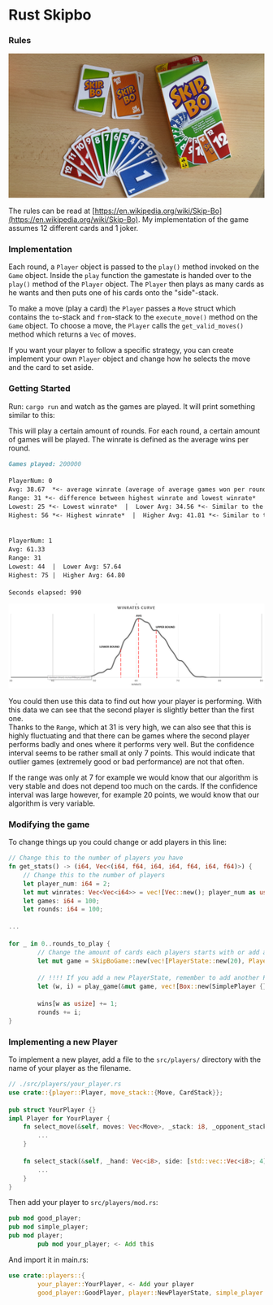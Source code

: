 # Rust Skipbo

### Rules

![Skipbo](./.github/skipbo.jpg)

The rules can be read at [https://en.wikipedia.org/wiki/Skip-Bo](https://en.wikipedia.org/wiki/Skip-Bo).
My implementation of the game assumes 12 different cards and 1 joker.

### Implementation

Each round, a `Player` object is passed to the `play()` method invoked on the `Game` object. Inside the `play` function the gamestate is handed over to the `play()` method of the `Player` object. The `Player` then plays as many cards as he wants and then puts one of his cards onto the "side"-stack.

To make a move (play a card) the `Player` passes a `Move` struct which contains the `to`-stack  and `from`-stack to the `execute_move()` method on the `Game` object. To choose a move, the `Player` calls the `get_valid_moves()` method which returns a `Vec` of moves.

If you want your player to follow a specific strategy, you can create implement your own `Player` object and change how he selects the move and the card to set aside.

### Getting Started

Run: `cargo run` and watch as the games are played. It will print something similar to this:

This will play a certain amount of rounds. For each round, a certain amount of games will be played. The winrate is defined as the average wins per round.

```markdown
Games played: 200000

PlayerNum: 0
Avg: 38.67  *<- average winrate (average of average games won per round)*
Range: 31 *<- difference between highest winrate and lowest winrate*
Lowest: 25 *<- Lowest winrate*  |  Lower Avg: 34.56 *<- Similar to the lower bound of the confidence interval*
Highest: 56 *<- Highest winrate*  |  Higher Avg: 41.81 *<- Similar to the upper bound of the confidence interval*


PlayerNum: 1 
Avg: 61.33 
Range: 31 
Lowest: 44  |  Lower Avg: 57.64 
Highest: 75 |  Higher Avg: 64.80

Seconds elapsed: 990
```

![graph](./.github/graph.png)

You could then use this data to find out how your player is performing. With this data we can see that the second player is slightly better than the first one.  
Thanks to the `Range`, which at 31 is very high, we can also see that this is highly fluctuating and that there can be games where the second player performs badly and ones where it performs very well. But the confidence interval seems to be rather small at only 7 points. This would indicate that outlier games (extremely good or bad performance) are not that often.

If the range was only at 7 for example we would know that our algorithm is very stable and does not depend too much on the cards. If the confidence interval was large however, for example 20 points, we would know that our algorithm is very variable.

### Modifying the game

To change things up you could change or add players in this line:
```rust
// Change this to the number of players you have
fn get_stats() -> (i64, Vec<(i64, f64, i64, i64, f64, i64, f64)>) {
    // Change this to the number of players
    let player_num: i64 = 2;
    let mut winrates: Vec<Vec<i64>> = vec![Vec::new(); player_num as usize];
    let games: i64 = 100;
    let rounds: i64 = 100;

...

for _ in 0..rounds_to_play {
        // Change the amount of cards each players starts with or add a new PlayerState
        let mut game = SkipBoGame::new(vec![PlayerState::new(20), PlayerState::new(20)]);

        // !!!! If you add a new PlayerState, remember to add another Player as well: SimplePlayer GoodPlayer, BadPlayer
        let (w, i) = play_game(&mut game, vec![Box::new(SimplePlayer {}), Box::new(GoodPlayer {})]);
        
        wins[w as usize] += 1;
        rounds += i;
}
```

### Implementing a new Player

To implement a new player, add a file to the `src/players/` directory with the name of your player as the filename.

```rust
// ./src/players/your_player.rs
use crate::{player::Player, move_stack::{Move, CardStack}};

pub struct YourPlayer {}
impl Player for YourPlayer {
    fn select_move(&self, moves: Vec<Move>, _stack: i8, _opponent_stack: i8, _side: [Vec<i8>; 4], _hand: Vec<i8>, _playing_field: [(i8, bool); 4]) -> Option<Move> {
        ...
    }

    fn select_stack(&self, _hand: Vec<i8>, side: [std::vec::Vec<i8>; 4]) -> Move {
        ...
    }
}
```

Then add your player to `src/players/mod.rs`:

```rust
pub mod good_player;
pub mod simple_player;
pub mod player;
        pub mod your_player; <- Add this
```

And import it in main.rs:

```rust
use crate::players::{
        your_player::YourPlayer, <- Add your player
        good_player::GoodPlayer, player::NewPlayerState, simple_player::SimplePlayer, player::{Player, PlayerState}};
```